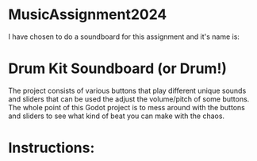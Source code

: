 # MusicAssignment2024
I have chosen to do a soundboard for this assignment and it's name is:
# Drum Kit Soundboard (or Drum!)
The project consists of various buttons that play different unique sounds and sliders that can be used the adjust the volume/pitch of some buttons.
The whole point of this Godot project is to mess around with the buttons and sliders to see what kind of beat you can make with the chaos.
# Instructions:

